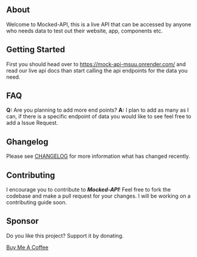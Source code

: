 ## About

Welcome to Mocked-API, this is a live API that can be accessed by anyone who needs data to test out their website, app, components etc.

## Getting Started

First you should head over to https://mock-api-msuu.onrender.com/ and read our live api docs than start calling the api endpoints for the data you need.

## FAQ

**Q:** Are you planning to add more end points?
**A:** I plan to add as many as I can, if there is a specific endpoint of data you would like to see feel free to add a Issue Request.

## Ghangelog

Please see [CHANGELOG](CHANGELOG.md) for more information what has changed recently.

## Contributing

I encourage you to contribute to ***Mocked-API***! Feel free to fork the codebase and make a pull request for your changes. I will be working on a contributing guide soon.

## Sponsor

Do you like this project? Support it by donating.

<a href="https://www.buymeacoffee.com/aaronrackley">
  Buy Me A Coffee
</a>

